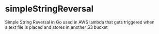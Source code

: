 # simpleStringReversal
Simple String Reversal in Go used in AWS lambda that gets triggered when a text file is placed and stores in another S3 bucket 
